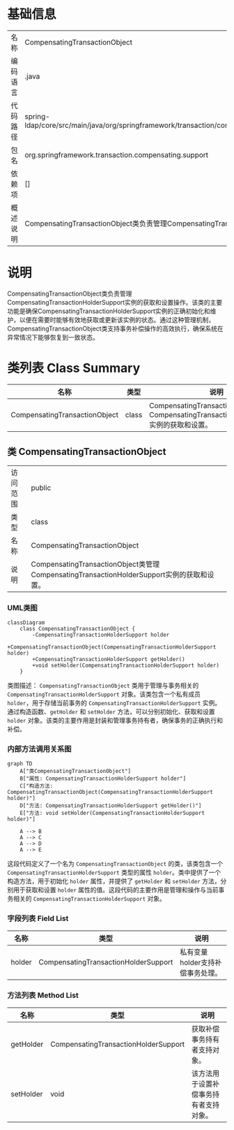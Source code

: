 # 基础信息

|      |      |
|------|------|
| 名称 | CompensatingTransactionObject |
| 编码语言 | .java |
| 代码路径 | spring-ldap/core/src/main/java/org/springframework/transaction/compensating/support/CompensatingTransactionObject.java |
| 包名 | org.springframework.transaction.compensating.support |
| 依赖项 | [] |
| 概述说明 | CompensatingTransactionObject类负责管理CompensatingTransactionHolderSupport实例的获取和设置。 |

# 说明

CompensatingTransactionObject类负责管理CompensatingTransactionHolderSupport实例的获取和设置操作。该类的主要功能是确保CompensatingTransactionHolderSupport实例的正确初始化和维护，以便在需要时能够有效地获取或更新该实例的状态。通过这种管理机制，CompensatingTransactionObject类支持事务补偿操作的高效执行，确保系统在异常情况下能够恢复到一致状态。

# 类列表 Class Summary

| 名称   | 类型  | 说明 |
|-------|------|-------------|
| CompensatingTransactionObject | class | CompensatingTransactionObject类管理CompensatingTransactionHolderSupport实例的获取和设置。 |



## 类 CompensatingTransactionObject

|      |      |
|------|------|
| 访问范围 | public |
| 类型 | class |
| 名称 | CompensatingTransactionObject |
| 说明 | CompensatingTransactionObject类管理CompensatingTransactionHolderSupport实例的获取和设置。 |


### UML类图

```mermaid
classDiagram
    class CompensatingTransactionObject {
        -CompensatingTransactionHolderSupport holder
        +CompensatingTransactionObject(CompensatingTransactionHolderSupport holder)
        +CompensatingTransactionHolderSupport getHolder()
        +void setHolder(CompensatingTransactionHolderSupport holder)
    }
```

类图描述：
`CompensatingTransactionObject` 类用于管理与事务相关的 `CompensatingTransactionHolderSupport` 对象。该类包含一个私有成员 `holder`，用于存储当前事务的 `CompensatingTransactionHolderSupport` 实例。通过构造函数、`getHolder` 和 `setHolder` 方法，可以分别初始化、获取和设置 `holder` 对象。该类的主要作用是封装和管理事务持有者，确保事务的正确执行和补偿。


### 内部方法调用关系图

```mermaid
graph TD
    A["类CompensatingTransactionObject"]
    B["属性: CompensatingTransactionHolderSupport holder"]
    C["构造方法: CompensatingTransactionObject(CompensatingTransactionHolderSupport holder)"]
    D["方法: CompensatingTransactionHolderSupport getHolder()"]
    E["方法: void setHolder(CompensatingTransactionHolderSupport holder)"]

    A --> B
    A --> C
    A --> D
    A --> E
```

这段代码定义了一个名为 `CompensatingTransactionObject` 的类，该类包含一个 `CompensatingTransactionHolderSupport` 类型的属性 `holder`。类中提供了一个构造方法，用于初始化 `holder` 属性，并提供了 `getHolder` 和 `setHolder` 方法，分别用于获取和设置 `holder` 属性的值。这段代码的主要作用是管理和操作与当前事务相关的 `CompensatingTransactionHolderSupport` 对象。

### 字段列表 Field List

| 名称  | 类型  | 说明 |
|-------|-------|------|
| holder | CompensatingTransactionHolderSupport | 私有变量holder支持补偿事务处理。 |

### 方法列表 Method List

| 名称  | 类型  | 说明 |
|-------|-------|------|
| getHolder | CompensatingTransactionHolderSupport | 获取补偿事务持有者支持对象。 |
| setHolder | void | 该方法用于设置补偿事务持有者支持对象。 |




